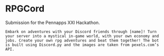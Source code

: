 # RPGCord
Submission for the Pennapps XXI Hackathon.

	Embark on adventures with your Discord friends through [name]! Turn your server into a mystical in-game world, with your own economy and jobs. Create your own rpg adventures and beat them together! The bot is built using Discord.py and the images are taken from pexels.com’s API. 
